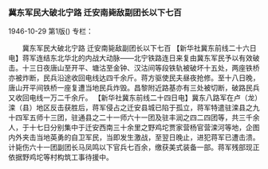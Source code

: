 ### 冀东军民大破北宁路  迁安南毙敌副团长以下七百

1946-10-29
第1版()
专栏：

　　冀东军民大破北宁路
    迁安南毙敌副团长以下七百
    【新华社冀东前线二十六日电】蒋军连结东北华北的内战大动脉——北宁铁路连日来复由冀东军民予以有效破击。十三日夜唐山至开平、塘沽至金钟、汉沽间等段铁轨被破坏十五处，两座铁桥亦被炸断，民兵沿途收回电线达四千余斤。蒋方驱使民夫昼夜抢修。至十八日晚，唐山开平间铁桥一座复遭当地民兵炸毁。昌黎附近路基亦有三处被切断，破路民兵又收回电线一万二千余斤。
    【新华社冀东前线二十四日电】冀东八路军在卢（龙）滦（县）地区反击获胜后，蒋军侵占之迁安县城已陷于孤立，蒋军特遣驻滦县之九十四军五师十三团，驻通县之二十一师六十一团及驻丰润之四二四团等，共三千余人，于十七日分别集中于迁安西南三十余里之野鸡坨贾家营杨官营滦河等地，企图内外夹击当地英勇的自卫军民，当即发生激战，至翌日晚止，进犯蒋军已遭击溃。计毙伤六十一团副团长马凤鸣以下官兵七百余，缴获美式装备一部。蒋军残部现正依据野鸡坨等村构筑工事待援中。
